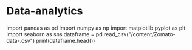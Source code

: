 # Data-analytics

import pandas as pd
import numpy as np
import matplotlib.pyplot as plt
import seaborn as sns
dataframe = pd.read_csv("/content/Zomato-data-.csv")
print(dataframe.head())
